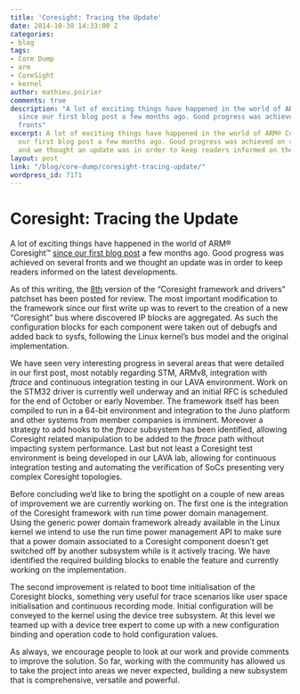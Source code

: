 ```yaml
---
title: 'Coresight: Tracing the Update'
date: 2014-10-30 14:33:00 Z
categories:
- blog
tags:
- Core Dump
- arm
- CoreSight
- kernel
author: mathieu.poirier
comments: true
description: "A lot of exciting things have happened in the world of ARMÂ® Coresightâ\x84¢
  since our first blog post a few months ago. Good progress was achieved on several
  fronts"
excerpt: A lot of exciting things have happened in the world of ARM® Coresight™ since
  our first blog post a few months ago. Good progress was achieved on several fronts
  and we thought an update was in order to keep readers informed on the latest developments.
layout: post
link: "/blog/core-dump/coresight-tracing-update/"
wordpress_id: 7171
---
```


# Coresight: Tracing the Update

A lot of exciting things have happened in the world of ARM® Coresight™ [since our first blog post](/blog/coresight-initial-steps-supporting-hw-assisted-tracing-linux-arm-socs/) a few months ago. Good progress was achieved on several fronts and we thought an update was in order to keep readers informed on the latest developments.

As of this writing, the [8th](https://lkml.org/lkml/2014/10/20/548) version of the “Coresight framework and drivers” patchset has been posted for review. The most important modification to the framework since our first write up was to revert to the creation of a new “Coresight” bus where discovered IP blocks are aggregated. As such the configuration blocks for each component were taken out of debugfs and added back to sysfs, following the Linux kernel’s bus model and the original implementation.

We have seen very interesting progress in several areas that were detailed in our first post, most notably regarding STM, ARMv8, integration with _ftrace_ and continuous integration testing in our LAVA environment. Work on the STM32 driver is currently well underway and an initial RFC is scheduled for the end of October or early November. The framework itself has been compiled to run in a 64-bit environment and integration to the Juno platform and other systems from member companies is imminent. Moreover a strategy to add hooks to the _ftrace_ subsystem has been identified, allowing Coresight related manipulation to be added to the _ftrace_ path without impacting system performance. Last but not least a Coresight test environment is being developed in our LAVA lab, allowing for continuous integration testing and automating the verification of SoCs presenting very complex Coresight topologies.

Before concluding we’d like to bring the spotlight on a couple of new areas of improvement we are currently working on. The first one is the integration of the Coresight framework with run time power domain management. Using the generic power domain framework already available in the Linux kernel we intend to use the run time power management API to make sure that a power domain associated to a Coresight component doesn’t get switched off by another subsystem while is it actively tracing. We have identified the required building blocks to enable the feature and currently working on the implementation.

The second improvement is related to boot time initialisation of the Coresight blocks, something very useful for trace scenarios like user space initialisation and continuous recording mode. Initial configuration will be conveyed to the kernel using the device tree subsystem. At this level we teamed up with a device tree expert to come up with a new configuration binding and operation code to hold configuration values.

As always, we encourage people to look at our work and provide comments to improve the solution. So far, working with the community has allowed us to take the project into areas we never expected, building a new subsystem that is comprehensive, versatile and powerful.